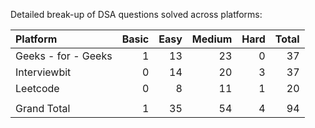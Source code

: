 Detailed break-up of DSA questions solved across platforms:

|Platform            |	Basic  |	Easy    |	Medium   |	Hard  |	Total |
|:-------------------|--------:|-----------:|-----------:|-------:|------:|
|Geeks - for - Geeks |	1      |	13      |	23       |	0	  | 37    |
|Interviewbit	     |  0	   |    14	    |   20	     |  3	  | 37    |
|Leetcode	         |  0	   |    8	    |   11	     |  1     |	20    |
|                    |         |            |            |        |       |					
|Grand Total	     |  1	   |    35	    |  54	     |  4	  | 94    |

